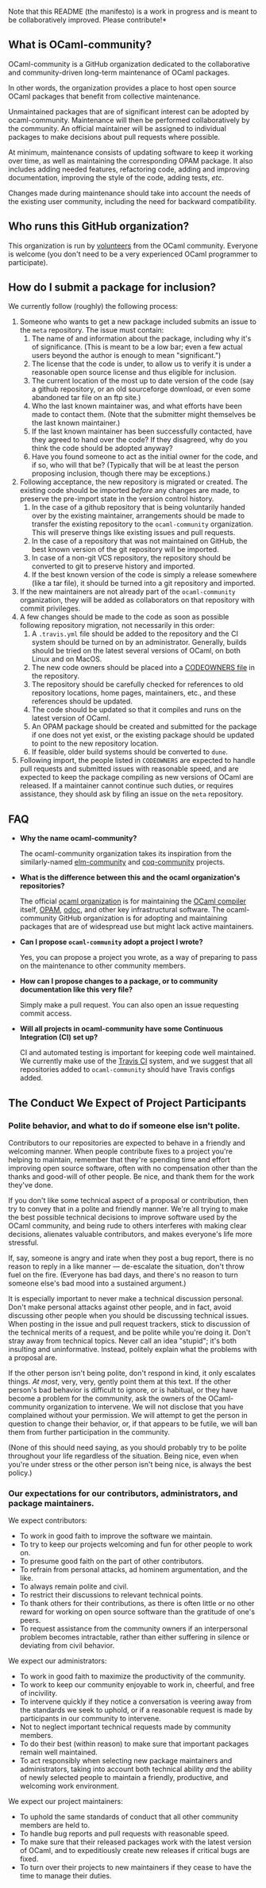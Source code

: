 Note that this README (the manifesto) is a work in progress and is meant to be
collaboratively improved. Please contribute!*

## What is OCaml-community?

OCaml-community is a GitHub organization dedicated to the
collaborative and community-driven long-term maintenance of OCaml
packages.

In other words, the organization provides a place to host open source
OCaml packages that benefit from collective maintenance.

Unmaintained packages that are of significant interest can be adopted
by ocaml-community. Maintenance will then be performed collaboratively
by the community. An official maintainer will be assigned to
individual packages to make decisions about pull requests where
possible.

At minimum, maintenance consists of updating software to keep it
working over time, as well as maintaining the corresponding OPAM
package. It also includes adding needed features, refactoring code,
adding and improving documentation, improving the style of the code,
adding tests, _etc_.

Changes made during maintenance should take into account the needs of
the existing user community, including the need for backward compatibility.

## Who runs this GitHub organization?

This organization is run by
[volunteers](https://github.com/orgs/ocaml-community/people) from the OCaml
community. Everyone is welcome (you don't need to be a very
experienced OCaml programmer to participate).

## How do I submit a package for inclusion?

We currently follow (roughly) the following process:

1. Someone who wants to get a new package included submits an issue to
   the `meta` repository. The issue must contain:
   1. The name of and information about the package, including why it's
      of significance. (This is meant to be a low bar; even a few
      actual users beyond the author is enough to mean "significant.")
   2. The license that the code is under, to allow us to verify it is
      under a reasonable open source license and thus eligible
      for inclusion.
   3. The current location of the most up to date version of the code
      (say a github repository, or an old sourceforge download, or even
      some abandoned tar file on an ftp site.)
   4. Who the last known maintainer was, and what efforts have been
      made to contact them. (Note that the submitter might themselves
      be the last known maintainer.)
   5. If the last known maintainer has been successfully contacted,
      have they agreed to hand over the code? If they disagreed, why do
      you think the code should be adopted anyway?
   6. Have you found someone to act as the initial owner for the code,
      and if so, who will that be? (Typically that will be at least the
      person proposing inclusion, though there may be exceptions.)
2. Following acceptance, the new repository is migrated or
   created. The existing code should be imported _before_ any changes
   are made, to preserve the pre-import state in the version control history.
   1. In the case of a github repository that is being voluntarily handed
      over by the existing maintainer, arrangements should be made to
      transfer the existing repository to the `ocaml-community`
      organization. This will preserve things like existing issues and
      pull requests.
   2. In the case of a repository that was not maintained on GitHub, the
      best known version of the git repository will be imported.
   3. In case of a non-git VCS repository, the repository should be
      converted to git to preserve history and imported.
   4. If the best known version of the code is simply a release
       somewhere (like a tar file), it should be turned into a git
       repository and imported.
3. If the new maintainers are not already part of the
   `ocaml-community` organization, they will be added as collaborators
   on that repository with commit privileges.
4. A few changes should be made to the code as soon as possible
   following repository migration, not necessarily in this order:
   1. A `.travis.yml` file should be added to the repository and the CI
      system should be turned on by an administrator. Generally, builds
      should be tried on the latest several versions of OCaml, on both
      Linux and on MacOS.
   2. The new code owners should be placed into a
      [CODEOWNERS file](https://help.github.com/articles/about-codeowners/)
      in the repository.
   3. The repository should be carefully checked for references to
      old repository locations, home pages, maintainers, etc., and
      these references should be updated.
   4. The code should be updated so that it compiles and runs on the latest
      version of OCaml.
   5. An OPAM package should be created and submitted for the package if
      one does not yet exist, or the existing package should be updated
      to point to the new repository location.
   6. If feasible, older build systems should be converted to `dune`.
5. Following import, the people listed in `CODEOWNERS` are expected to
   handle pull requests and submitted issues with reasonable speed,
   and are expected to keep the package compiling as new versions of
   OCaml are released. If a maintainer cannot continue such duties, or
   requires assistance, they should ask by filing an issue on the
  `meta` repository.

## FAQ

- **Why the name ocaml-community?**

  The ocaml-community organization takes its inspiration from the
  similarly-named [elm-community](https://github.com/elm-community) and
  [coq-community](https://github.com/coq-community) projects.

- **What is the difference between this and the ocaml organization's repositories?**

  The official [ocaml organization](https://github.com/ocaml) is for
  maintaining the [OCaml compiler](https://github.com/ocaml/ocaml) itself,
  [OPAM](https://github.com/ocaml/opam), [odoc](https://github.com/ocaml/odoc),
  and other key infrastructural software. The ocaml-community GitHub
  organization is for adopting and maintaining packages that are of
  widespread use but might lack active maintainers.

- **Can I propose `ocaml-community` adopt a project I wrote?**

  Yes, you can propose a project you wrote, as a way of
  preparing to pass on the maintenance to other community members.

- **How can I propose changes to a package, or to community documentation like this very file?**

  Simply make a pull request. You can also open an issue requesting
  commit access.

- **Will all projects in ocaml-community have some Continuous Integration (CI) set up?**

  CI and automated testing is important for keeping code well
  maintained. We currently make use of the
  [Travis CI](https://travis-ci.org/) system, and we suggest that all
  repositories added to `ocaml-community` should have Travis configs
  added.

## The Conduct We Expect of Project Participants

### Polite behavior, and what to do if someone else isn't polite.

Contributors to our repositories are expected to behave in a
friendly and welcoming manner. When people contribute fixes to a
project you're helping to maintain, remember that they're spending
time and effort improving open source software, often with no
compensation other than the thanks and good-will of other people. Be
nice, and thank them for the work they've done.

If you don't like some technical aspect of a proposal or
contribution, then try to convey that in a polite and friendly
manner. We're all trying to make the best possible technical
decisions to improve software used by the OCaml community, and being
rude to others interferes with making clear decisions, alienates
valuable contributors, and makes everyone's life more stressful.

If, say, someone is angry and irate when they post a bug report,
there is no reason to reply in a like manner — de-escalate the
situation, don't throw fuel on the fire. (Everyone has bad days, and
there's no reason to turn someone else's bad mood into a sustained
argument.)

It is especially important to never make a technical discussion
personal. Don't make personal attacks against other people, and in
fact, avoid discussing other people when you should be discussing
technical issues. When posting in the issue and pull request
trackers, stick to discussion of the technical merits of a request,
and be polite while you're doing it. Don't stray away from technical
topics. Never call an idea "stupid"; it's both insulting and
uninformative. Instead, politely explain what the problems with a
proposal are.

If the other person isn't being polite, don't respond in kind, it
only escalates things. _At most_, very, very, gently point them at
this text. If the other person's bad behavior is difficult to
ignore, or is habitual, or they have become a problem for the
community, ask the owners of the OCaml-community organization to
intervene. We will not disclose that you have complained without
your permission. We will attempt to get the person in question to
change their behavior, or, if that appears to be futile, we will ban
them from further participation in the community.

(None of this should need saying, as you should probably try to be
polite throughout your life regardless of the situation. Being nice,
even when you're under stress or the other person isn't being nice,
is always the best policy.)

### Our expectations for our contributors, administrators, and package maintainers.

We expect contributors:

- To work in good faith to improve the software we maintain.
- To try to keep our projects welcoming and fun for other people to work on.
- To presume good faith on the part of other contributors.
- To refrain from personal attacks, ad hominem argumentation, and the like.
- To always remain polite and civil.
- To restrict their discussions to relevant technical points.
- To thank others for their contributions, as there is often little
  or no other reward for working on open source software
  than the gratitude of one's peers.
- To request assistance from the community owners if an interpersonal
  problem becomes intractable, rather than either suffering in silence
  or deviating from civil behavior.

We expect our administrators:

- To work in good faith to maximize the productivity of the community.
- To work to keep our community enjoyable to work in, cheerful, and
  free of incivility.
- To intervene quickly if they notice a conversation is veering away
  from the standards we seek to uphold, or if a reasonable request is
  made by participants in our community to intervene.
- Not to neglect important technical requests made by community members.
- To do their best (within reason) to make sure that important
  packages remain well maintained.
- To act responsibly when selecting new package maintainers and
  administrators, taking into account both technical ability _and_
  the ability of newly selected people to maintain a friendly,
  productive, and welcoming work environment.

We expect our project maintainers:

- To uphold the same standards of conduct that all other community
  members are held to.
- To handle bug reports and pull requests with reasonable speed.
- To make sure that their released packages work with the latest
  version of OCaml, and to expeditiously create new releases if critical
  bugs are fixed.
- To turn over their projects to new maintainers if they cease to have
  the time to manage their duties.
